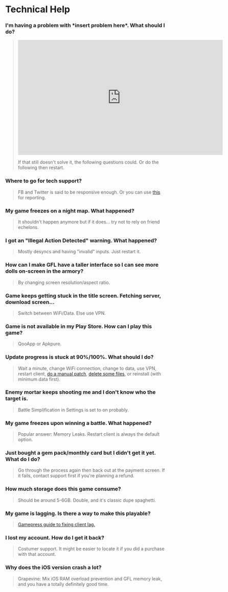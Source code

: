 # Technical Help

### I'm having a problem with \*insert problem here*. What should I do?

> <iframe width="640" height="360" src="https://www.youtube.com/embed/p85xwZ_OLX0" frameborder="0" allowfullscreen></iframe>
>
> If that still doesn't solve it, the following questions could. Or do the following then restart.

### Where to go for tech support?

> FB and Twitter is said to be responsive enough. Or you can use [this](https://forms.gle/bZNnQeh5sJaD3pim8) for reporting.

### My game freezes on a night map. What happened?

> It shouldn't happen anymore but if it does... try not to rely on friend echelons.

<!--
### The tutorial froze. What should I do?

> Eh, it happens. Consensus is just skip it. Apparently it bricks on devices wider than 16:9 landscape mode.
>
> ...Is what I would say, but client updates might have fixed it already. Haven't checked.

@ Clarify
-->

### I got an "Illegal Action Detected" warning. What happened?

> Mostly desyncs and having "invalid" inputs. Just restart it.

### How can I make GFL have a taller interface so I can see more dolls on-screen in the armory?

> By changing screen resolution/aspect ratio.

### Game keeps getting stuck in the title screen. Fetching server, download screen...

> Switch between WiFi/Data. Else use VPN.

### Game is not available in my Play Store. How can I play this game?

> QooApp or Apkpure.

### Update progress is stuck at 90%/100%. What should I do?

> Wait a minute, change WiFi connection, change to data, use VPN, restart client, [do a manual patch](https://github.com/lloyddunamis/gfl_manualpatch/blob/main/FullResource_readme), [delete some files](https://twitter.com/Synexcu/status/1310117595094216709?s=19), or reinstall (with minimum data first).

### Enemy mortar keeps shooting me and I don't know who the target is.

> Battle Simplification in Settings is set to on probably.

### My game freezes upon winning a battle. What happened?

> Popular answer: Memory Leaks. Restart client is always the default option.

### Just bought a gem pack/monthly card but I didn't get it yet. What do I do?

> Go through the process again then back out at the payment screen. If it fails, contact support first if you're planning a refund.

### How much storage does this game consume?

> Should be around 5-6GB. Double, and it's classic dupe spaghetti.

### My game is lagging. Is there a way to make this playable?

> [Gamepress guide to fixing client lag.](https://gamepress.gg/girlsfrontline/fixing-gfl-client-lag-possible-workarounds)

### I lost my account. How do I get it back?

> Costumer support. It might be easier to locate it if you did a purchase with that account.

### Why does the iOS version crash a lot?

> Grapevine: Mix iOS RAM overload prevention and GFL memory leak, and you have a totally definitely good time.